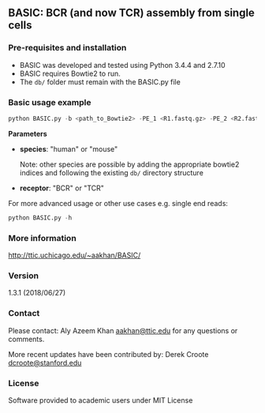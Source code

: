 ## BASIC: BCR (and now TCR) assembly from single cells


### Pre-requisites and installation
* BASIC was developed and tested using Python 3.4.4 and 2.7.10
* BASIC requires Bowtie2 to run.
* The `db/` folder must remain with the BASIC.py file

### Basic usage example

```python
python BASIC.py -b <path_to_Bowtie2> -PE_1 <R1.fastq.gz> -PE_2 <R2.fastq.gz> -g <species> -i <receptor>
```

**Parameters**
+ **species**: "human" or "mouse"

    Note: other species are possible by adding the appropriate bowtie2 indices and following the existing `db/` directory structure
+ **receptor**: "BCR" or "TCR"

For more advanced usage or other use cases e.g. single end reads:
```python
python BASIC.py -h
```

### More information
http://ttic.uchicago.edu/~aakhan/BASIC/

### Version
1.3.1 (2018/06/27)

### Contact
Please contact: Aly Azeem Khan <aakhan@ttic.edu> for any questions or comments.

More recent updates have been contributed by: Derek Croote <dcroote@stanford.edu>

### License
Software provided to academic users under MIT License
